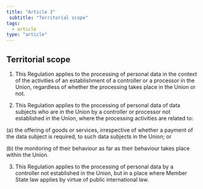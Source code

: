 ```yaml
---
title: "Article 3"
 subtitle: "Territorial scope"
tags:
  - article
type: "article"
---
```

## Territorial scope

1. This Regulation applies to the processing of personal data in the context of the activities of an establishment of a controller or a processor in the Union, regardless of whether the processing takes place in the Union or not.

2. This Regulation applies to the processing of personal data of data subjects who are in the Union by a controller or processor not established in the Union, where the processing activities are related to:

(a) the offering of goods or services, irrespective of whether a payment of the data subject is required, to such data subjects in the Union; or

(b) the monitoring of their behaviour as far as their behaviour takes place within the Union.

3. This Regulation applies to the processing of personal data by a controller not established in the Union, but in a place where Member State law applies by virtue of public international law.
